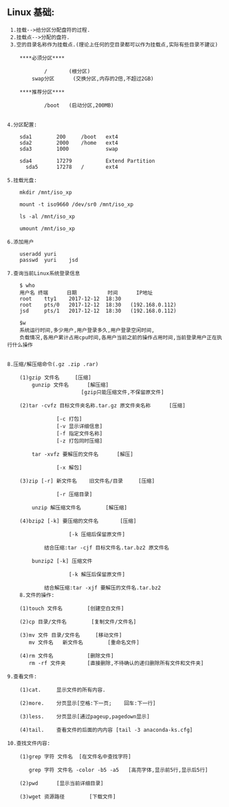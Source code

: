 ## Linux 基础:
	 1.挂载-->给分区分配盘符的过程.
	 2.挂载点-->分配的盘符.
	 3.空的目录名称作为挂载点.(理论上任何的空目录都可以作为挂载点,实际有些目录不建议)

		****必须分区****
				
				/		(根分区)
		 	swap分区		(交换分区,内存的2倍,不超过2GB)

		****推荐分区****

				/boot	(启动分区,200MB)


	4.分区配置:
		
		sda1		200		/boot	ext4 
		sda2		2000	/home	ext4
		sda3		1000			swap
		
		sda4		17279			Extend Partition
		  sda5		17278	/		ext4

	5.挂载光盘:

		mkdir /mnt/iso_xp

		mount -t iso9660 /dev/sr0 /mnt/iso_xp

		ls -al /mnt/iso_xp

		umount /mnt/iso_xp

	6.添加用户

		useradd yuri
		passwd	yuri	jsd

	7.查询当前Linux系统登录信息

		$ who
	    用户名	终端		日期			时间		IP地址
		root	tty1	2017-12-12	18:30
		root	pts/0	2017-12-12	18:30	(192.168.0.112)
		jsd		pts/1	2017-12-12	18:30	(192.168.0.112)

		$w
		系统运行时间,多少用户,用户登录多久,用户登录空闲时间,
		负载情况,各用户累计占用cpu时间,各用户当前之前的操作占用时间,当前登录用户正在执行什么操作
		
		
	8.压缩/解压缩命令(.gz .zip .rar)

		(1)gzip 文件名		[压缩]	
			gunzip 文件名		[解压缩]	
							[gzip只能压缩文件,不保留原文件]

		(2)tar -cvfz 目标文件夹名称.tar.gz 原文件夹名称		[压缩]	

					[-c 打包]
					[-v 显示详细信息]
					[-f 指定文件名称]
					[-z 打包同时压缩]

			tar -xvfz 要解压的文件名	   [解压]
					
					[-x 解包]

		(3)zip [-r] 新文件名	旧文件名/目录		[压缩]
					
					[-r 压缩目录]

			unzip 解压缩文件名		[解压缩]
		
		(4)bzip2 [-k] 要压缩的文件名		[压缩]

						[-k 压缩后保留原文件]

				结合压缩:tar -cjf 目标文件名.tar.bz2 原文件名

			bunzip2 [-k] 压缩文件

						[-k 解压后保留原文件]

				结合解压缩:tar -xjf 要解压的文件名.tar.bz2
		8.文件的操作:

		(1)touch 文件名		[创建空白文件]

		(2)cp 目录/文件名		[复制文件/文件名]

		(3)mv 文件 目录/文件名		[移动文件]
		   mv 文件名	新文件名		[重命名文件]

		(4)rm 文件名			[删除文件]
		   rm -rf 文件夹		[直接删除,不待确认的递归删除所有文件和文件夹]

	9.查看文件:

		(1)cat.		显示文件的所有内容.

		(2)more.	分页显示[空格:下一页;	回车:下一行]

		(3)less.	分页显示[通过pageup,pagedown显示]

		(4)tail.	查看文件的后面的内内容	[tail -3 anaconda-ks.cfg]

	10.查找文件内容:

		(1)grep 字符 文件名	[在文件名中查找字符]

		   grep 字符 文件名 -color -b5 -a5	[高亮字体,显示前5行,显示后5行]

		(2)pwd 		[显示当前详细目录]

		(3)wget	资源路径		[下载文件]
